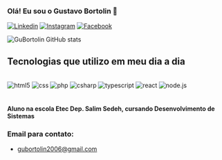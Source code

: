 ### Olá! Eu sou o Gustavo Bortolin 👋

[![Linkedin](https://img.shields.io/badge/LinkedIn-0077B5?style=for-the-badge&logo=linkedin&logoColor=white)](https://www.linkedin.com/in/gustavo-bortolin/)
[![Instagram](https://img.shields.io/badge/Instagram-E4405F?style=for-the-badge&logo=instagram&logoColor=white)](https://instagram.com/gu_bortolin)
[![Facebook](https://img.shields.io/badge/Facebook-1877F2?style=for-the-badge&logo=facebook&logoColor=white)](https://www.facebook.com/gustavo.bortol/)


![GuBortolin GitHub stats](https://github-readme-stats.vercel.app/api?username=GuBortolin&show_icons=true&theme=dark)

## Tecnologias que utilizo em meu dia a dia 

<div style="display: inline_block"><br/>
    <img aling="center" alt="html5" src="https://img.shields.io/badge/HTML5-E34F26?style=for-the-badge&logo=html5&logoColor=white" />
    <img aling="center" alt="css" src="https://img.shields.io/badge/CSS3-1572B6?style=for-the-badge&logo=css3&logoColor=white" />
    <img aling="center" alt="php" src="https://img.shields.io/badge/PHP-777BB4?style=for-the-badge&logo=php&logoColor=white" />
    <img aling="center" alt="csharp" src="https://img.shields.io/badge/C%23-239120?style=for-the-badge&logo=c-sharp&logoColor=white" />
    <img aling="center" alt="typescript" src="https://img.shields.io/badge/TypeScript-007ACC?style=for-the-badge&logo=typescript&logoColor=white" />
    <img aling="center" alt="react" src="https://img.shields.io/badge/React-20232A?style=for-the-badge&logo=react&logoColor=61DAFB" />
    <img aling="center" alt="node.js" src="https://img.shields.io/badge/Node.js-43853D?style=for-the-badge&logo=node.js&logoColor=white" />
</div><br/>

#### Aluno na escola Etec Dep. Salim Sedeh, cursando Desenvolvimento de Sistemas 

### Email para contato:
- gubortolin2006@gmail.com

